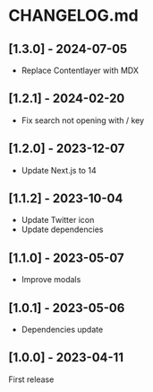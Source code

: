 # CHANGELOG.md

## [1.3.0] - 2024-07-05

- Replace Contentlayer with MDX

## [1.2.1] - 2024-02-20

- Fix search not opening with / key

## [1.2.0] - 2023-12-07

- Update Next.js to 14

## [1.1.2] - 2023-10-04

- Update Twitter icon
- Update dependencies

## [1.1.0] - 2023-05-07

- Improve modals

## [1.0.1] - 2023-05-06

- Dependencies update

## [1.0.0] - 2023-04-11

First release